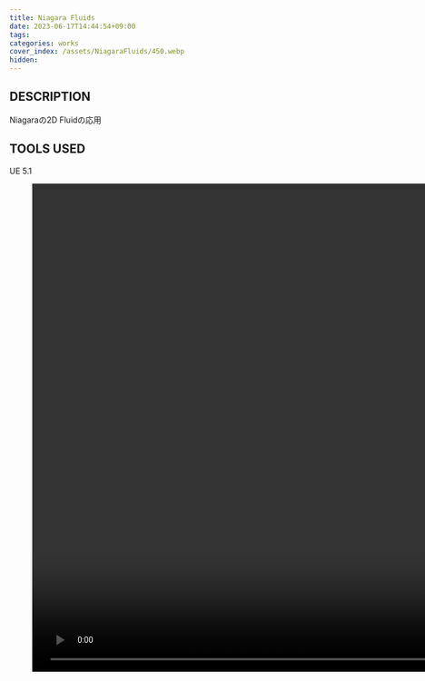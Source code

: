 ```yaml
---
title: Niagara Fluids
date: 2023-06-17T14:44:54+09:00
tags: 
categories: works
cover_index: /assets/NiagaraFluids/450.webp
hidden: 
---
```


## DESCRIPTION
Niagaraの2D Fluidの応用

## TOOLS USED
UE 5.1

<figure>
    <video muted autoplay loop height="860px">
        <source src="/assets/NiagaraFluids/01.mp4" type="video/webm">
        <p>動画を再生するにはvideoタグをサポートしたブラウザが必要です。</p>
    </video>
</figure>